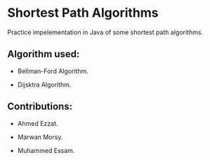 # Shortest Path Algorithms

Practice impelementation in Java of some shortest path algorithms.

## Algorithm used:

* Bellman-Ford Algorithm.

* Dijsktra Algorithm.


## Contributions:

* Ahmed Ezzat.

* Marwan Morsy.

* Muhammed Essam.

